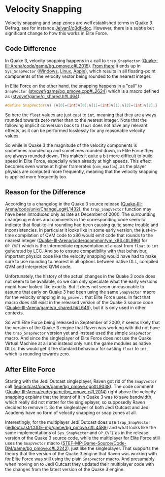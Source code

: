 # Velocity Snapping

Velocity snapping and snap zones are well established terms in Quake 3 Defrag, see for instance [Jelvan1/q3df-doc](https://github.com/Jelvan1/q3df-doc).
However, there is a subtle but significant change to how this works in Elite Force.

## Code Difference

In Quake 3, velocity snapping happens in a call to `trap_SnapVector` ([Quake-III-Arena/code/game/bg_pmove.c#L2015](https://github.com/id-Software/Quake-III-Arena/blob/dbe4ddb10315479fc00086f08e25d968b4b43c49/code/game/bg_pmove.c#L2015)).
[From there](https://github.com/id-Software/Quake-III-Arena/blob/dbe4ddb10315479fc00086f08e25d968b4b43c49/code/game/g_syscalls.c#L226) it ends up in `Sys_SnapVector` ([Windows](https://github.com/id-Software/Quake-III-Arena/blob/dbe4ddb10315479fc00086f08e25d968b4b43c49/code/win32/win_shared.c#L68), [Linux](https://github.com/id-Software/Quake-III-Arena/blob/dbe4ddb10315479fc00086f08e25d968b4b43c49/code/unix/snapvector.nasm#L41), [Apple](https://github.com/id-Software/Quake-III-Arena/blob/dbe4ddb10315479fc00086f08e25d968b4b43c49/code/unix/unix_shared.c#L151)), which results in all floating-point components of the velocity vector being rounded to the nearest integer.

In Elite Force on the other hand, the snapping happens in a "call" to `SnapVector` ([stvoyef/game/bg_pmove.cpp#L2624](https://github.com/kugelrund/Elite-Reinforce/blob/04e0e618d1ee57a2919f1a852a688c03b1aa155d/game/bg_pmove.cpp#L2624))
which is a macro defined as ([stvoyef/game/q_shared.h#L464](https://github.com/kugelrund/Elite-Reinforce/blob/c505b2ad8e7686274092639b9c2f23b72976b020/game/q_shared.h#L464)):

```cpp
#define SnapVector(v) {v[0]=(int)v[0];v[1]=(int)v[1];v[2]=(int)v[2];}
```

So here the `float` values are just cast to `int`, meaning that they are always rounded towards zero rather than to the nearest integer.
Note that the following implicit conversion back to `float` does not have any relevant effects, as it can be performed losslessly for any reasonable velocity values.

So while in Quake 3 the magnitude of the velocity components is sometimes rounded up and sometimes rounded down, in Elite Force they are always rounded down.
This makes it quite a bit more difficult to build speed in Elite Force, especially when already at high speeds.
This effect becomes even worse at higher framerates (`com_maxfps`), as the player physics are computed more frequently, meaning that the velocity snapping is applied more frequently too.

## Reason for the Difference

According to a changelog in the Quake 3 source release ([Quake-III-Arena/code/unix/ChangeLog#L1432](https://github.com/id-Software/Quake-III-Arena/blob/dbe4ddb10315479fc00086f08e25d968b4b43c49/code/unix/ChangeLog#L1432)), the `trap_SnapVector` function may have been introduced only as late as December of 2000.
The surrounding changelog entries and comments in the corresponding code seem to indicate that float-to-int rounding had been causing quite some trouble and inconsistencies.
In particular it looks like in some early version, the just-in-time compilation of QVM code to x86 would emit code that rounds to the nearest integer ([Quake-III-Arena/code/qcommon/vm_x86.c#L996](https://github.com/id-Software/Quake-III-Arena/blob/dbe4ddb10315479fc00086f08e25d968b4b43c49/code/qcommon/vm_x86.c#L996-L1000)) for `OP_CVFI` which is the intermediate representation of a cast from `float` to `int` generated by LCC.
And so to ensure compatibility with that behaviour, important physics code like the velocity snapping would have had to make sure to use rounding to nearest in all options between native DLL, compiled QVM and interpreted QVM code.

Unfortunately, the history of the actual changes in the Quake 3 code does not seem to be available, so we can only speculate what the early versions might have looked like exactly.
But it does not seem unreasonable to assume that early on Quake 3 had been using the same `SnapVector` macro for the velocity snapping in `bg_pmove.c` that Elite Force uses.
In fact that macro does still exist in the released version of the Quake 3 source code ([Quake-III-Arena/game/q_shared.h#L646](https://github.com/id-Software/Quake-III-Arena/blob/dbe4ddb10315479fc00086f08e25d968b4b43c49/code/game/q_shared.h#L646)), but it is only used in other contexts.

So with Elite Force being released in September of 2000, it seems likely that the version of the Quake 3 engine that Raven was working with did not have the `trap_SnapVector` version yet and instead used the simple `SnapVector` macro.
And since the singleplayer of Elite Force does not use the Quake Virtual Machine at all and instead only runs the game modules as native DLLs, this would get it the standard behaviour for casting `float` to `int`, which is rounding towards zero.

## After Elite Force

Starting with the Jedi Outcast singleplayer, Raven got rid of the `SnapVector` call ([jedioutcast/code/game/bg_pmove.cpp#L9038](https://github.com/kugelrund/Speed-Outcast/blob/1963e9b17e0b3b897bb44a0bc4901a8cad007ff4/code/game/bg_pmove.cpp#L9038)).
The code comment ([Quake-III-Arena/code/game/bg_pmove.c#L2014](https://github.com/id-Software/Quake-III-Arena/blob/dbe4ddb10315479fc00086f08e25d968b4b43c49/code/game/bg_pmove.c#L2014)) right above the velocity snapping explains that the intent of it in Quake 3 was to save bandwidth, which really did not matter for the singleplayer, so supposedly Raven decided to remove it.
So the singleplayer of both Jedi Outcast and Jedi Academy have no form of velocity snapping or snap zones at all.

Interestingly, for the multiplayer Jedi Outcast does use `trap_SnapVector` ([jedioutcast/CODE-mp/game/bg_pmove.c#L4589](https://github.com/jedis/jedioutcast/blob/1963e9b17e0b3b897bb44a0bc4901a8cad007ff4/CODE-mp/game/bg_pmove.c#L4589)) and what looks like the same implementations of `Sys_SnapVector` and `OP_CVFI` as in the release version of the Quake 3 source code, while the multiplayer for Elite Force still uses the `SnapVector` macro ([STEF-MP-Game-Source/Code-DM/game/bg_pmove.c#L2242](https://github.com/UberGames/STEF-MP-Game-Source/blob/fab9bebea7bfc5f0187bd4a02cd80858926f33d7/Code-DM/game/bg_pmove.c#L2242)), just like the singleplayer.
That supports the theory that the version of the Quake 3 engine that Raven was working with for Elite Force was still using the plain `SnapVector` macro.
And presumably when moving on to Jedi Outcast they updated their multiplayer code with the changes from the latest version of the Quake 3 engine.
